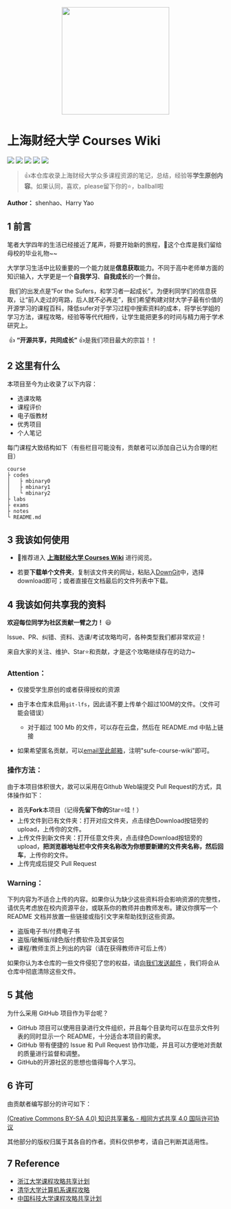 <div align=center>
<a href="https://www.sufe.edu.cn/"><img src="https://raw.githubusercontent.com/shenhao-stu/WiKi-for-Sufe-Courses/master/sufe_logo.png" width="250" ></a>
</div>

# 上海财经大学 Courses Wiki
[![](https://img.shields.io/github/watchers/shenhao-stu/WiKi-for-Sufe-Courses.svg?style=flat)](https://github.com/shenhao-stu/WiKi-for-Sufe-Courses/watchers)
[![](https://img.shields.io/github/stars/shenhao-stu/WiKi-for-Sufe-Courses.svg?style=flat)](https://github.com/shenhao-stu/WiKi-for-Sufe-Courses/stargazers)
[![](https://img.shields.io/github/forks/shenhao-stu/WiKi-for-Sufe-Courses.svg?style=flat)](https://github.com/shenhao-stu/WiKi-for-Sufe-Courses/network/members)
[![](https://img.shields.io/github/issues-pr-closed-raw/shenhao-stu/WiKi-for-Sufe-Courses.svg?style=flat)](https://github.com/shenhao-stu/WiKi-for-Sufe-Courses/issues)
![](https://img.shields.io/github/repo-size/shenhao-stu/WiKi-for-Sufe-Courses.svg?style=flat)

> 👍本仓库收录上海财经大学众多课程资源的笔记，总结，经验等**学生原创内容**。如果认同，喜欢，please留下你的⭐，ballball啦

**Author：** shenhao、Harry Yao

## 1 前言

​		笔者大学四年的生活已经接近了尾声，将要开始新的旅程，🎉这个仓库是我们留给母校的毕业礼物~~

​		大学学习生活中比较重要的一个能力就是**信息获取**能力。不同于高中老师单方面的知识输入，大学更是一个**自我学习**、**自我成长**的一个舞台。

​		我们的出发点是“For the Sufers，和学习者一起成长”。为便利同学们的信息获取，让“前人走过的弯路，后人就不必再走”，我们希望构建对财大学子最有价值的开源学习的课程百科，降低sufer对于学习过程中搜索资料的成本，将学长学姐的学习方法，课程攻略，经验等等代代相传，让学生能把更多的时间与精力用于学术研究上。

​		👍 **“开源共享，共同成长”** 👍是我们项目最大的宗旨！！

## 2 这里有什么

本项目至今为止收录了以下内容：

- 选课攻略
- 课程评价
- 电子版教材
- 优秀项目
- 个人笔记

每门课程大致结构如下（有些栏目可能没有，贡献者可以添加自己认为合理的栏目）

```
course
├ codes
│   ├ mbinary0
│   ├ mbinary1
│   └ mbinary2
├ labs
├ exams
├ notes
└ README.md
```

## 3 我该如何使用

- 👀推荐进入 [**上海财经大学 Courses Wiki**](https://shenhao-stu.github.io/WiKi-for-Sufe-Courses/) 进行阅览。

- 若要**下载单个文件夹**，复制该文件夹的网址，粘贴入[DownGit](https://minhaskamal.github.io/DownGit/#/home)中，选择download即可；或者直接在文档最后的文件列表中下载。

## 4 我该如何共享我的资料

**欢迎每位同学为社区贡献一臂之力！** 😃

Issue、PR、纠错、资料、选课/考试攻略均可，各种类型我们都非常欢迎！

来自大家的关注、维护、Star⭐和贡献，才是这个攻略继续存在的动力~

### **Attention：**

- 仅接受学生原创的或者获得授权的资源
- 由于本仓库未启用`git-lfs`，因此请不要上传单个超过100M的文件。（文件可能会错误）
  - 对于超过 100 Mb 的文件，可以存在云盘，然后在 README.md 中贴上链接

- 如果希望匿名贡献，可以[email至此邮箱](mailto:shenhao0223@163.sufe.edu.cn)，注明"sufe-course-wiki"即可。

### **操作方法：**

由于本项目体积很大，故可以采用在Github Web端提交 Pull Request的方式，具体操作如下：

- 首先**Fork**本项目（记得**先留下你的**Star⭐哇！）
- 上传文件到已有文件夹：打开对应文件夹，点击绿色Download按钮旁的upload，上传你的文件。
- 上传文件到新文件夹：打开任意文件夹，点击绿色Download按钮旁的upload，**把浏览器地址栏中文件夹名称改为你想要新建的文件夹名称，然后回车**，上传你的文件。
- 上传完成后提交 Pull Request

### **Warning：**

下列内容为不适合上传的内容。如果你认为缺少这些资料将会影响资源的完整性，请优先考虑放在校内资源平台，或联系你的教师并由教师发布。建议你撰写一个 README 文档并放置一些链接或指引文字来帮助找到这些资源。

- 盗版电子书/付费电子书
- 盗版/破解版/绿色版付费软件及其安装包
- 课程/教师主页上列出的内容（请在获得教师许可后上传）

如果你认为本仓库的一些文件侵犯了您的权益，请[向我们发送邮件](mailto:shenhao0223@163.sufe.edu.cn) ，我们将会从仓库中彻底清除这些文件。

## 5 其他

为什么采用 GitHub 项目作为平台呢？

- GitHub 项目可以使用目录进行文件组织，并且每个目录均可以在显示文件列表的同时显示一个 README，十分适合本项目的需求。
- GitHub 带有便捷的 Issue 和 Pull Request 协作功能，并且可以方便地对贡献的质量进行监督和调整。
- GitHub的开源社区的思想也值得每个人学习。

## 6 许可

由贡献者编写部分的许可如下：

[(Creative Commons BY-SA 4.0) 知识共享署名 - 相同方式共享 4.0 国际许可协议](https://creativecommons.org/licenses/by-nc-sa/4.0/deed.zh)

其他部分的版权归属于其各自的作者。资料仅供参考，请自己判断其适用性。

## 7 Reference

- [浙江大学课程攻略共享计划](https://github.com/QSCTech/zju-icicles)
- [清华大学计算机系课程攻略](https://github.com/PKUanonym/REKCARC-TSC-UHT)
- [中国科技大学课程攻略共享计划](https://github.com/USTC-Resource/USTC-Course)